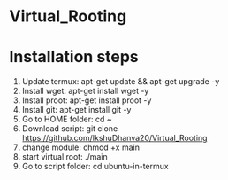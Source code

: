 # Virtual_Rooting
# Installation steps

1. Update termux: apt-get update && apt-get upgrade -y
2. Install wget: apt-get install wget -y
3. Install proot: apt-get install proot -y
4. Install git: apt-get install git -y
5. Go to HOME folder: cd ~
6. Download script: git clone https://github.com/IkshuDhanva20/Virtual_Rooting
7. change module: chmod +x main
8. start virtual root: ./main
9. Go to script folder: cd ubuntu-in-termux

